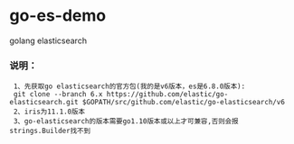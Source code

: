 # go-es-demo
golang elasticsearch

### 说明：
     1、先获取go elasticsearch的官方包(我的是v6版本，es是6.8.0版本):
     git clone --branch 6.x https://github.com/elastic/go-elasticsearch.git $GOPATH/src/github.com/elastic/go-elasticsearch/v6
     2、iris为11.1.0版本
     3、go-elasticsearch的版本需要go1.10版本或以上才可兼容,否则会报strings.Builder找不到
